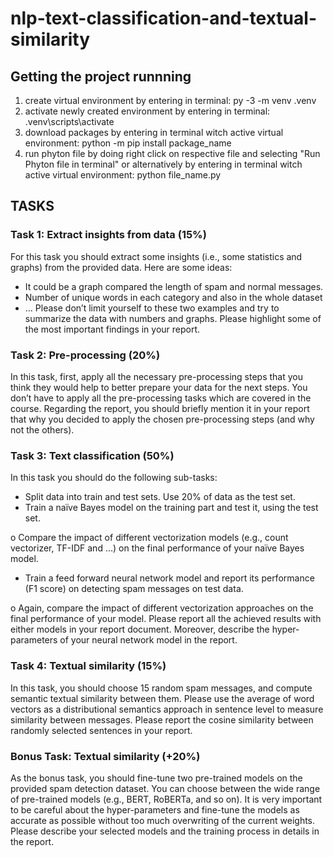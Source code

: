 # nlp-text-classification-and-textual-similarity

## Getting the project runnning
1. create virtual environment by entering in terminal: py -3 -m venv .venv
2. activate newly created environment by entering in terminal: .venv\scripts\activate
3. download packages by entering in terminal witch active virtual environment: python -m pip install package_name
4. run phyton file by doing right click on respective file and selecting "Run Phyton file in terminal" or alternatively by entering in terminal witch active virtual environment: python file_name.py

## TASKS

### Task 1: Extract insights from data (15%)
For this task you should extract some insights (i.e., some statistics and graphs) from the provided data.
Here are some ideas:
- It could be a graph compared the length of spam and normal messages.
- Number of unique words in each category and also in the whole dataset
- …
Please don’t limit yourself to these two examples and try to summarize the data with numbers and
graphs. Please highlight some of the most important findings in your report.

### Task 2: Pre-processing (20%)
In this task, first, apply all the necessary pre-processing steps that you think they would help to better
prepare your data for the next steps. You don’t have to apply all the pre-processing tasks which are
covered in the course. Regarding the report, you should briefly mention it in your report that why you
decided to apply the chosen pre-processing steps (and why not the others).

### Task 3: Text classification (50%)
In this task you should do the following sub-tasks:
- Split data into train and test sets. Use 20% of data as the test set.
- Train a naïve Bayes model on the training part and test it, using the test set.

o Compare the impact of different vectorization models (e.g., count vectorizer, TF-IDF
and …) on the final performance of your naïve Bayes model.
- Train a feed forward neural network model and report its performance (F1 score) on detecting
spam messages on test data.

o Again, compare the impact of different vectorization approaches on the final
performance of your model.
Please report all the achieved results with either models in your report document. Moreover, describe
the hyper-parameters of your neural network model in the report.

### Task 4: Textual similarity (15%)
In this task, you should choose 15 random spam messages, and compute semantic textual similarity
between them. Please use the average of word vectors as a distributional semantics approach in
sentence level to measure similarity between messages. Please report the cosine similarity between
randomly selected sentences in your report.

### Bonus Task: Textual similarity (+20%)
As the bonus task, you should fine-tune two pre-trained models on the provided spam detection
dataset. You can choose between the wide range of pre-trained models (e.g., BERT, RoBERTa, and so
on). It is very important to be careful about the hyper-parameters and fine-tune the models as
accurate as possible without too much overwriting of the current weights. Please describe your
selected models and the training process in details in the report.